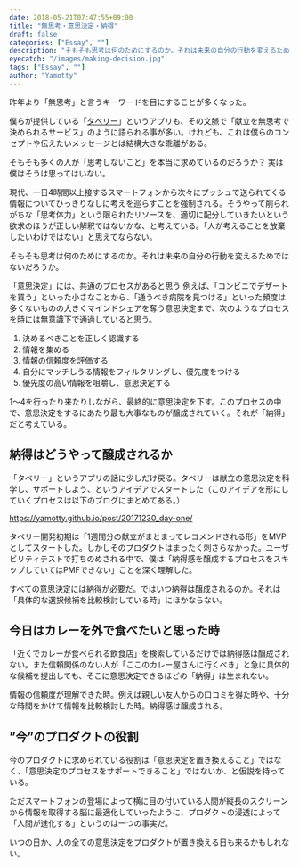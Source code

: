 ```yaml
---
date: 2018-05-21T07:47:55+09:00
title: "無思考・意思決定・納得"
draft: false
categories: ["Essay", ""]
description: "そもそも思考は何のためにするのか。それは未来の自分の行動を変えるためではないだろうか。"
eyecatch: "/images/making-decision.jpg"
tags: ["Essay", ""]
author: "Yamotty"
---
```


昨年より「無思考」と言うキーワードを目にすることが多くなった。

僕らが提供している「[タベリー](https://tabe.ly/store/)」というアプリも、その文脈で「献立を無思考で決められるサービス」のように語られる事が多い。けれども、これは僕らのコンセプトや伝えたいメッセージとは結構大きな乖離がある。

そもそも多くの人が「思考しないこと」を本当に求めているのだろうか？
実は僕はそうは思ってはいない。

現代、一日4時間以上接するスマートフォンから次々にプッシュで送られてくる情報についてひっきりなしに考えを巡らすことを強制される。そうやって削られがちな「思考体力」という限られたリソースを、適切に配分していきたいという欲求のほうが正しい解釈ではないかな、と考えている。「人が考えることを放棄したいわけではない」と思えてならない。

そもそも思考は何のためにするのか。それは未来の自分の行動を変えるためではないだろうか。

「意思決定」には、共通のプロセスがあると思う
例えば、「コンビニでデザートを買う」といった小さなことから、「通うべき病院を見つける」といった頻度は多くないものの大きくマインドシェアを奪う意思決定まで、次のようなプロセスを時には無意識下で通過していると思う。

1. 決めるべきことを正しく認識する
2. 情報を集める
3. 情報の信頼度を評価する
4. 自分にマッチしうる情報をフィルタリングし、優先度をつける
5. 優先度の高い情報を咀嚼し、意思決定する

1〜4を行ったり来たりしながら、最終的に意思決定を下す。このプロセスの中で、意思決定をするにあたり最も大事なものが醸成されていく。それが「納得」だと考えている。

## 納得はどうやって醸成されるか
「タベリー」というアプリの話に少しだけ戻る。タベリーは献立の意思決定を科学し、サポートしよう、というアイデアでスタートした（このアイデアを形にしていくプロセスは以下のブログにまとめてある。）

https://yamotty.github.io/post/20171230_day-one/

タベリー開発初期は「1週間分の献立がまとまってレコメンドされる形」をMVPとしてスタートした。しかしそのプロダクトはまったく刺さらなかった。ユーザビリティテストで打ちのめされる中で、僕は「納得感を醸成するプロセスをスキップしていてはPMFできない」ことを深く理解した。

すべての意思決定には納得が必要だ。ではいつ納得は醸成されるのか。それは「具体的な選択候補を比較検討している時」にほかならない。

## 今日はカレーを外で食べたいと思った時
「近くでカレーが食べられる飲食店」を検索しているだけでは納得感は醸成されない。また信頼関係のない人が「ここのカレー屋さんに行くべき」と急に具体的な候補を提出しても、そこに意思決定できるほどの「納得」は生まれない。

情報の信頼度が理解できた時。例えば親しい友人からの口コミを得た時や、十分な時間をかけて情報を比較検討した時。納得感は醸成される。

## ”今”のプロダクトの役割
今のプロダクトに求められている役割は「意思決定を置き換えること」ではなく、「意思決定のプロセスをサポートできること」ではないか、と仮説を持っている。

ただスマートフォンの登場によって横に目の付いている人間が縦長のスクリーンから情報を取得する脳に最適化していったように、プロダクトの浸透によって「人間が進化する」というのは一つの事実だ。

いつの日か、人の全ての意思決定をプロダクトが置き換える日も来るかもしれない。
